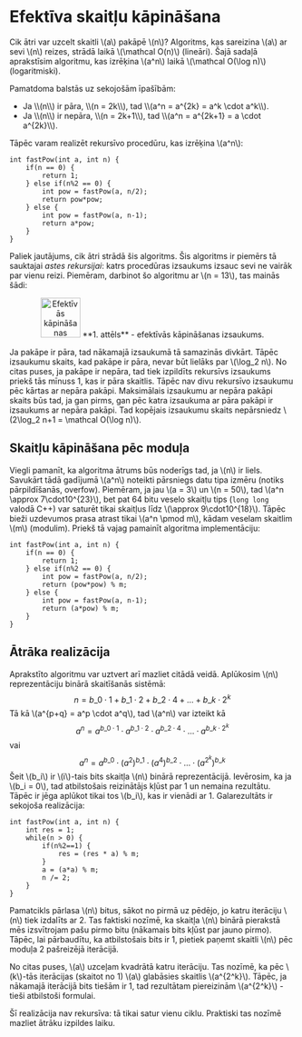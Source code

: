 # Efektīva skaitļu kāpināšana

Cik ātri var uzcelt skaitli \\(a\\) pakāpē \\(n\\)? Algoritms, kas sareizina \\(a\\) ar sevi \\(n\\) reizes, strādā laikā \\(\mathcal O(n)\\) (lineāri). Šajā sadaļā aprakstīsim algoritmu, kas izrēķina \\(a^n\\) laikā \\(\mathcal O(\log n)\\) (logaritmiski).

Pamatdoma balstās uz sekojošām īpašībām:
<ul>
  <li>Ja \\(n\\) ir pāra, \\(n = 2k\\), tad \\(a^n = a^{2k} = a^k \cdot a^k\\).</li>
  <li>Ja \\(n\\) ir nepāra, \\(n = 2k+1\\), tad \\(a^n = a^{2k+1} = a \cdot a^{2k}\\).</li>
</ul>

Tāpēc varam realizēt rekursīvo procedūru, kas izrēķina \\(a^n\\):

```
int fastPow(int a, int n) {
	if(n == 0) {
		return 1;
	} else if(n%2 == 0) {
		int pow = fastPow(a, n/2);
		return pow*pow;
	} else {
		int pow = fastPow(a, n-1);
		return a*pow;
	}
}
```

Paliek jautājums, cik ātri strādā šis algoritms. Šis algoritms ir piemērs tā sauktajai <i>astes rekursijai</i>: katrs procedūras izsaukums izsauc sevi ne vairāk par vienu reizi. Piemēram, darbinot šo algoritmu ar \\(n = 13\\), tas mainās šādi:

<center>
<img alt="Efektīvās kāpināšanas izsaukums" src="/media/theory/bin_pow.png" height="70"/>
**1. attēls** - efektīvās kāpināšanas izsaukums.
</center>

Ja pakāpe ir pāra, tad nākamajā izsaukumā tā samazinās divkārt. Tāpēc izsaukumu skaits, kad pakāpe ir pāra, nevar būt lielāks par \\(\log\_2 n\\). No citas puses, ja pakāpe ir nepāra, tad tiek izpildīts rekursīvs izsaukums priekš tās mīnuss 1, kas ir pāra skaitlis. Tāpēc nav divu rekursīvo izsaukumu pēc kārtas ar nepāra pakāpi. Maksimālais izsaukumu ar nepāra pakāpi skaits būs tad, ja gan pirms, gan pēc katra izsaukuma ar pāra pakāpi ir izsaukums ar nepāra pakāpi. Tad kopējais izsaukumu skaits nepārsniedz \\(2\log_2 n+1 = \mathcal O(\log n)\\).

## Skaitļu kāpināšana pēc moduļa

Viegli pamanīt, ka algoritma ātrums būs noderīgs tad, ja \\(n\\) ir liels. Savukārt tādā gadījumā \\(a^n\\) noteikti pārsniegs datu tipa izmēru (notiks pārpildīšanās, overfow). Piemēram, ja jau \\(a = 3\\) un \\(n = 50\\), tad \\(a^n \approx 7\cdot10^{23}\\), bet pat 64 bitu veselo skaitļu tips (<code>long long</code> valodā C++) var saturēt tikai skaitļus līdz \\(\approx 9\cdot10^{18}\\). Tāpēc bieži uzdevumos prasa atrast tikai \\(a^n \pmod m\\), kādam veselam skaitlim \\(m\\) (modulim). Priekš tā vajag pamainīt algoritma implementāciju:

```
int fastPow(int a, int n) {
	if(n == 0) {
		return 1;
	} else if(n%2 == 0) {
		int pow = fastPow(a, n/2);
		return (pow*pow) % m;
	} else {
		int pow = fastPow(a, n-1);
		return (a*pow) % m;
	}
}
```

## Ātrāka realizācija

Aprakstīto algoritmu var uztvert arī mazliet citādā veidā. Aplūkosim \\(n\\) reprezentāciju binārā skaitīšanās sistēmā:
$$n = b\_0\cdot 1 + b\_1\cdot2 + b\_2\cdot 4 + \ldots + b\_k\cdot2^k$$
Tā kā \\(a^{p+q} = a^p \cdot a^q\\), tad \\(a^n\\) var izteikt kā
$$a^n = a^{b\_0\cdot 1} \cdot a^{b\_1\cdot2} \cdot a^{b\_2\cdot4} \cdot \ldots \cdot a^{b\_k\cdot2^k}$$
vai
$$a^n = a^{b\_0} \cdot (a^2)^{b\_1} \cdot (a^4)^{b\_2} \cdot \ldots \cdot (a^{2^k})^{b\_k}$$
Šeit \\(b\_i\\) ir \\(i\\)-tais bits skaitļa \\(n\\) binārā reprezentācijā. Ievērosim, ka ja \\(b\_i = 0\\), tad atbilstošais reizinātājs kļūst par 1 un nemaina rezultātu. Tāpēc ir jēga aplūkot tikai tos \\(b\_i\\), kas ir vienādi ar 1. Galarezultāts ir sekojoša realizācija:

```
int fastPow(int a, int n) {
	int res = 1;
	while(n > 0) {
		if(n%2==1) {
			res = (res * a) % m;
		}
		a = (a*a) % m;
		n /= 2;
	}
}
```

Pamatcikls pārlasa \\(n\\) bitus, sākot no pirmā uz pēdējo, jo katru iterāciju \\(n\\) tiek izdalīts ar 2. Tas faktiski nozīmē, ka skaitļa \\(n\\) binārā pierakstā mēs izsvītrojam pašu pirmo bitu (nākamais bits kļūst par jauno pirmo). Tāpēc, lai pārbaudītu, ka atbilstošais bits ir 1, pietiek paņemt skaitli \\(n\\) pēc moduļa 2 pašreizējā iterācijā.

No citas puses, \\(a\\) uzceļam kvadrātā katru iterāciju. Tas nozīmē, ka pēc \\(k\\)-tās iterācijas (skaitot no 1) \\(a\\) glabāsies skaitlis \\(a^{2^k}\\). Tāpēc, ja nākamajā iterācijā bits tiešām ir 1, tad rezultātam piereizinām \\(a^{2^k}\\) - tieši atbilstoši formulai.

Šī realizācija nav rekursīva: tā tikai satur vienu ciklu. Praktiski tas nozīmē mazliet ātrāku izpildes laiku.
